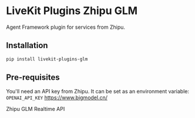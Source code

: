 # LiveKit Plugins Zhipu GLM

Agent Framework plugin for services from Zhipu. 

## Installation

```bash
pip install livekit-plugins-glm
```

## Pre-requisites

You'll need an API key from Zhipu. It can be set as an environment variable: `OPENAI_API_KEY`
https://www.bigmodel.cn/


Zhipu GLM Realtime API

